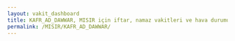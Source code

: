 ```yaml
---
layout: vakit_dashboard
title: KAFR_AD_DAWWAR, MISIR için iftar, namaz vakitleri ve hava durumu - ilçe/eyalet seç
permalink: /MISIR/KAFR_AD_DAWWAR/
---
```


<script type="text/javascript">
  var GLOBAL_COUNTRY = 'MISIR';
  var GLOBAL_CITY = 'KAFR_AD_DAWWAR';
  var GLOBAL_STATE = '';
  var lat = 72;
  var lon = 21;
</script>

